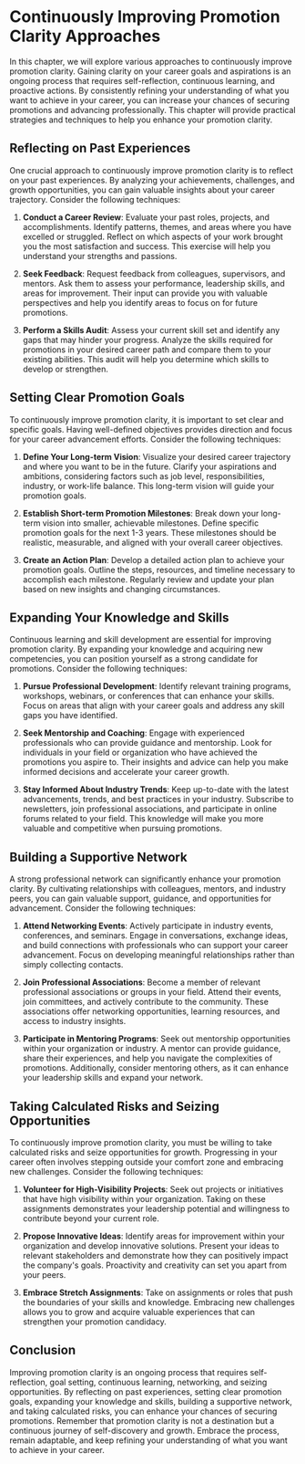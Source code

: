 Continuously Improving Promotion Clarity Approaches
============================================================

In this chapter, we will explore various approaches to continuously improve promotion clarity. Gaining clarity on your career goals and aspirations is an ongoing process that requires self-reflection, continuous learning, and proactive actions. By consistently refining your understanding of what you want to achieve in your career, you can increase your chances of securing promotions and advancing professionally. This chapter will provide practical strategies and techniques to help you enhance your promotion clarity.

**Reflecting on Past Experiences**
----------------------------------

One crucial approach to continuously improve promotion clarity is to reflect on your past experiences. By analyzing your achievements, challenges, and growth opportunities, you can gain valuable insights about your career trajectory. Consider the following techniques:

1. **Conduct a Career Review**: Evaluate your past roles, projects, and accomplishments. Identify patterns, themes, and areas where you have excelled or struggled. Reflect on which aspects of your work brought you the most satisfaction and success. This exercise will help you understand your strengths and passions.

2. **Seek Feedback**: Request feedback from colleagues, supervisors, and mentors. Ask them to assess your performance, leadership skills, and areas for improvement. Their input can provide you with valuable perspectives and help you identify areas to focus on for future promotions.

3. **Perform a Skills Audit**: Assess your current skill set and identify any gaps that may hinder your progress. Analyze the skills required for promotions in your desired career path and compare them to your existing abilities. This audit will help you determine which skills to develop or strengthen.

**Setting Clear Promotion Goals**
---------------------------------

To continuously improve promotion clarity, it is important to set clear and specific goals. Having well-defined objectives provides direction and focus for your career advancement efforts. Consider the following techniques:

1. **Define Your Long-term Vision**: Visualize your desired career trajectory and where you want to be in the future. Clarify your aspirations and ambitions, considering factors such as job level, responsibilities, industry, or work-life balance. This long-term vision will guide your promotion goals.

2. **Establish Short-term Promotion Milestones**: Break down your long-term vision into smaller, achievable milestones. Define specific promotion goals for the next 1-3 years. These milestones should be realistic, measurable, and aligned with your overall career objectives.

3. **Create an Action Plan**: Develop a detailed action plan to achieve your promotion goals. Outline the steps, resources, and timeline necessary to accomplish each milestone. Regularly review and update your plan based on new insights and changing circumstances.

**Expanding Your Knowledge and Skills**
---------------------------------------

Continuous learning and skill development are essential for improving promotion clarity. By expanding your knowledge and acquiring new competencies, you can position yourself as a strong candidate for promotions. Consider the following techniques:

1. **Pursue Professional Development**: Identify relevant training programs, workshops, webinars, or conferences that can enhance your skills. Focus on areas that align with your career goals and address any skill gaps you have identified.

2. **Seek Mentorship and Coaching**: Engage with experienced professionals who can provide guidance and mentorship. Look for individuals in your field or organization who have achieved the promotions you aspire to. Their insights and advice can help you make informed decisions and accelerate your career growth.

3. **Stay Informed About Industry Trends**: Keep up-to-date with the latest advancements, trends, and best practices in your industry. Subscribe to newsletters, join professional associations, and participate in online forums related to your field. This knowledge will make you more valuable and competitive when pursuing promotions.

**Building a Supportive Network**
---------------------------------

A strong professional network can significantly enhance your promotion clarity. By cultivating relationships with colleagues, mentors, and industry peers, you can gain valuable support, guidance, and opportunities for advancement. Consider the following techniques:

1. **Attend Networking Events**: Actively participate in industry events, conferences, and seminars. Engage in conversations, exchange ideas, and build connections with professionals who can support your career advancement. Focus on developing meaningful relationships rather than simply collecting contacts.

2. **Join Professional Associations**: Become a member of relevant professional associations or groups in your field. Attend their events, join committees, and actively contribute to the community. These associations offer networking opportunities, learning resources, and access to industry insights.

3. **Participate in Mentoring Programs**: Seek out mentorship opportunities within your organization or industry. A mentor can provide guidance, share their experiences, and help you navigate the complexities of promotions. Additionally, consider mentoring others, as it can enhance your leadership skills and expand your network.

**Taking Calculated Risks and Seizing Opportunities**
-----------------------------------------------------

To continuously improve promotion clarity, you must be willing to take calculated risks and seize opportunities for growth. Progressing in your career often involves stepping outside your comfort zone and embracing new challenges. Consider the following techniques:

1. **Volunteer for High-Visibility Projects**: Seek out projects or initiatives that have high visibility within your organization. Taking on these assignments demonstrates your leadership potential and willingness to contribute beyond your current role.

2. **Propose Innovative Ideas**: Identify areas for improvement within your organization and develop innovative solutions. Present your ideas to relevant stakeholders and demonstrate how they can positively impact the company's goals. Proactivity and creativity can set you apart from your peers.

3. **Embrace Stretch Assignments**: Take on assignments or roles that push the boundaries of your skills and knowledge. Embracing new challenges allows you to grow and acquire valuable experiences that can strengthen your promotion candidacy.

**Conclusion**
--------------

Improving promotion clarity is an ongoing process that requires self-reflection, goal setting, continuous learning, networking, and seizing opportunities. By reflecting on past experiences, setting clear promotion goals, expanding your knowledge and skills, building a supportive network, and taking calculated risks, you can enhance your chances of securing promotions. Remember that promotion clarity is not a destination but a continuous journey of self-discovery and growth. Embrace the process, remain adaptable, and keep refining your understanding of what you want to achieve in your career.
